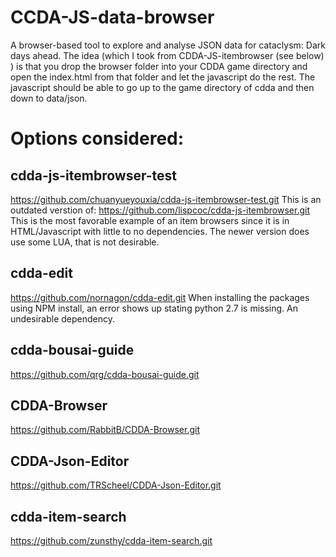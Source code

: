# CCDA-JS-data-browser
 A browser-based tool to explore and analyse JSON data for cataclysm: Dark days ahead. The idea (which I took from CDDA-JS-itembrowser (see below) ) is that you drop the browser folder into your CDDA game directory and open the index.html from that folder and let the javascript do the rest. The javascript should be able to go up to the game directory of cdda and then down to data/json.



# Options considered:

## cdda-js-itembrowser-test
https://github.com/chuanyueyouxia/cdda-js-itembrowser-test.git
This is an outdated verstion of:
https://github.com/lispcoc/cdda-js-itembrowser.git
This is the most favorable example of an item browsers since it is in HTML/Javascript with little to no dependencies. The newer version does use some LUA, that is not desirable.

## cdda-edit
https://github.com/nornagon/cdda-edit.git
When installing the packages using NPM install, an error shows up stating python 2.7 is missing. An undesirable dependency.


## cdda-bousai-guide
https://github.com/qrg/cdda-bousai-guide.git


## CDDA-Browser
https://github.com/RabbitB/CDDA-Browser.git


## CDDA-Json-Editor
https://github.com/TRScheel/CDDA-Json-Editor.git


## cdda-item-search
https://github.com/zunsthy/cdda-item-search.git


##